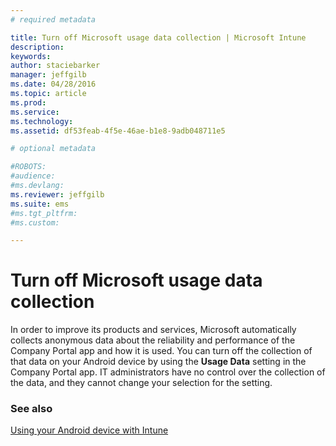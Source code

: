 ```yaml
---
# required metadata

title: Turn off Microsoft usage data collection | Microsoft Intune
description:
keywords:
author: staciebarker
manager: jeffgilb
ms.date: 04/28/2016
ms.topic: article
ms.prod:
ms.service:
ms.technology:
ms.assetid: df53feab-4f5e-46ae-b1e8-9adb048711e5

# optional metadata

#ROBOTS:
#audience:
#ms.devlang:
ms.reviewer: jeffgilb
ms.suite: ems
#ms.tgt_pltfrm:
#ms.custom:

---
```



# Turn off Microsoft usage data collection
In order to improve its products and services, Microsoft automatically collects anonymous data about the reliability and performance of the Company Portal app and how it is used. You can turn off the collection of that data on your Android device by using the **Usage Data** setting in the Company Portal app. IT administrators have no control over the collection of the data, and they cannot change your selection for the setting.

### See also
[Using your Android device with Intune](using-your-android-device-with-intune.md)